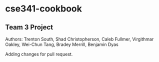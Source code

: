 # cse341-cookbook
## Team 3 Project

Authors: Trenton South, Shad Christopherson, Caleb Fullmer, Virgithmar Oakley, Wei-Chun Tang, Bradey Merrill, Benjamin Dyas 

Adding changes for pull request.